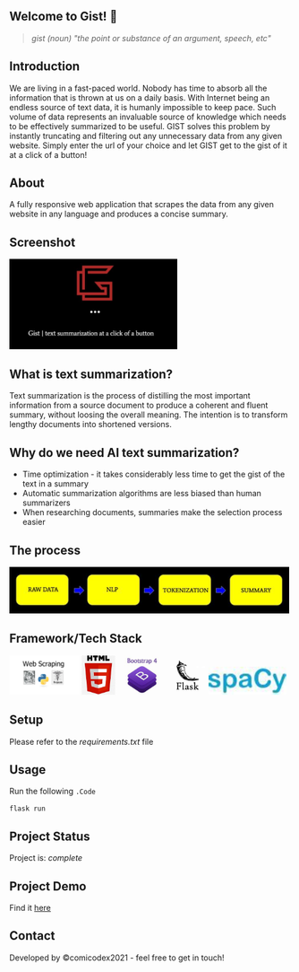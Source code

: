 ## Welcome to Gist! 👋
> *gist (noun) "the point or substance of an argument, speech, etc"*

## Introduction ##
We are living in a fast-paced world. Nobody has time to absorb all the information that is thrown at us on a daily basis. With Internet being an endless source of text data, it is humanly impossible to keep pace. Such volume of data represents an invaluable source of knowledge which needs to be effectively summarized to be useful. GIST solves this problem by instantly truncating and filtering out any unnecessary data from any given website. Simply enter the url of your choice and let GIST get to the gist of it at a click of a button!

## About ##
A fully responsive web application that scrapes the data from any given website in any language and produces a concise summary. 

## Screenshot ##
[<img src="static\img\screenshot.JPG" width=300/>](static\img\screenshot.JPG)

## What is text summarization? ##
Text summarization is the process of distilling the most important information from a source document to produce a coherent and fluent summary, without loosing the overall meaning. The intention is to transform lengthy documents into shortened versions.

## Why do we need AI text summarization? ##
* Time optimization - it takes considerably less time to get the gist of the text in a summary
* Automatic summarization algorithms are less biased than human summarizers
* When researching documents, summaries make the selection process easier

## The process ##
[<img src="static\img\flowchart.JPG" width=500/>](static\img\flowchart.JPG)

## Framework/Tech Stack ##
[<img src="static\img\webscraping.png" height="70"/>](static\img\webscraping.png)
[<img src="static\img\html5.jpg" height="70"/>](static\img\html5.jpg)
[<img src="static\img\bootstrap.jpg" height="70"/>](static\img\bootstrap.jpg)
[<img src="static\img\flask.jpg" height="70"/>](static\img\flask.jpg)
[<img src="static\img\spacy.jpg" height=50/>](static\img\spacy.jpg)

## Setup ##
Please refer to the *requirements.txt* file

## Usage ##
Run the following  `.Code`
```
flask run
```

## Project Status ##
Project is: *complete*

## Project Demo ##
Find it [here](https://pages.github.com/)

## Contact ##
Developed by &copy;comicodex2021 - feel free to get in touch!
